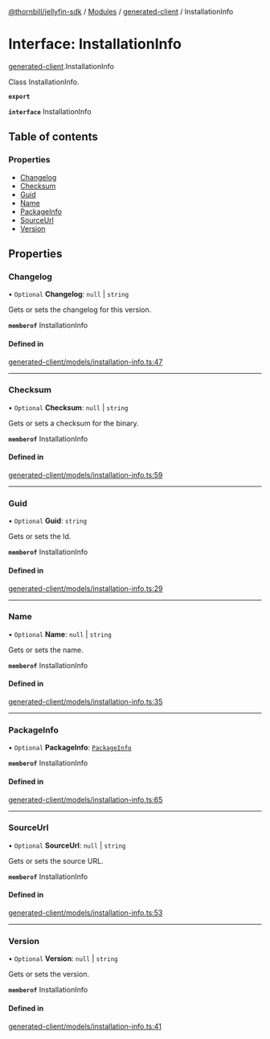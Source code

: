 [@thornbill/jellyfin-sdk](../README.md) / [Modules](../modules.md) / [generated-client](../modules/generated_client.md) / InstallationInfo

# Interface: InstallationInfo

[generated-client](../modules/generated_client.md).InstallationInfo

Class InstallationInfo.

**`export`**

**`interface`** InstallationInfo

## Table of contents

### Properties

- [Changelog](generated_client.InstallationInfo.md#changelog)
- [Checksum](generated_client.InstallationInfo.md#checksum)
- [Guid](generated_client.InstallationInfo.md#guid)
- [Name](generated_client.InstallationInfo.md#name)
- [PackageInfo](generated_client.InstallationInfo.md#packageinfo)
- [SourceUrl](generated_client.InstallationInfo.md#sourceurl)
- [Version](generated_client.InstallationInfo.md#version)

## Properties

### Changelog

• `Optional` **Changelog**: ``null`` \| `string`

Gets or sets the changelog for this version.

**`memberof`** InstallationInfo

#### Defined in

[generated-client/models/installation-info.ts:47](https://github.com/thornbill/jellyfin-sdk-typescript/blob/3ae780a/src/generated-client/models/installation-info.ts#L47)

___

### Checksum

• `Optional` **Checksum**: ``null`` \| `string`

Gets or sets a checksum for the binary.

**`memberof`** InstallationInfo

#### Defined in

[generated-client/models/installation-info.ts:59](https://github.com/thornbill/jellyfin-sdk-typescript/blob/3ae780a/src/generated-client/models/installation-info.ts#L59)

___

### Guid

• `Optional` **Guid**: `string`

Gets or sets the Id.

**`memberof`** InstallationInfo

#### Defined in

[generated-client/models/installation-info.ts:29](https://github.com/thornbill/jellyfin-sdk-typescript/blob/3ae780a/src/generated-client/models/installation-info.ts#L29)

___

### Name

• `Optional` **Name**: ``null`` \| `string`

Gets or sets the name.

**`memberof`** InstallationInfo

#### Defined in

[generated-client/models/installation-info.ts:35](https://github.com/thornbill/jellyfin-sdk-typescript/blob/3ae780a/src/generated-client/models/installation-info.ts#L35)

___

### PackageInfo

• `Optional` **PackageInfo**: [`PackageInfo`](generated_client.PackageInfo.md)

**`memberof`** InstallationInfo

#### Defined in

[generated-client/models/installation-info.ts:65](https://github.com/thornbill/jellyfin-sdk-typescript/blob/3ae780a/src/generated-client/models/installation-info.ts#L65)

___

### SourceUrl

• `Optional` **SourceUrl**: ``null`` \| `string`

Gets or sets the source URL.

**`memberof`** InstallationInfo

#### Defined in

[generated-client/models/installation-info.ts:53](https://github.com/thornbill/jellyfin-sdk-typescript/blob/3ae780a/src/generated-client/models/installation-info.ts#L53)

___

### Version

• `Optional` **Version**: ``null`` \| `string`

Gets or sets the version.

**`memberof`** InstallationInfo

#### Defined in

[generated-client/models/installation-info.ts:41](https://github.com/thornbill/jellyfin-sdk-typescript/blob/3ae780a/src/generated-client/models/installation-info.ts#L41)
